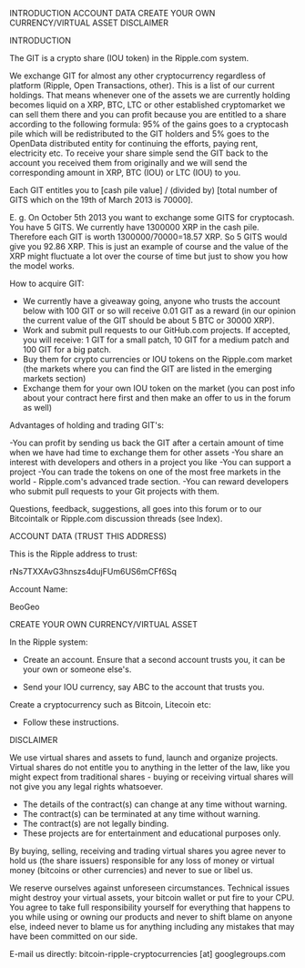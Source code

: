 INTRODUCTION
ACCOUNT DATA
CREATE YOUR OWN CURRENCY/VIRTUAL ASSET
DISCLAIMER

INTRODUCTION

The GIT is a crypto share (IOU token) in the Ripple.com system.

We exchange GIT for almost any other cryptocurrency regardless of platform (Ripple, Open Transactions, other). This is a list of our current holdings. That means whenever one of the assets we are currently holding becomes liquid on a XRP, BTC, LTC or other established cryptomarket we can sell them there and you can profit because you are entitled to a share according to the following formula: 95% of the gains goes to a cryptocash pile which will be redistributed to the GIT holders and 5% goes to the OpenData distributed entity for continuing the efforts, paying rent, electricity etc. To receive your share simple send the GIT back to the account you received them from originally and we will send the corresponding amount in XRP, BTC (IOU) or LTC (IOU) to you.

Each GIT entitles you to [cash pile value] / (divided by) [total number of GITS which on the 19th of March 2013 is 70000].

E. g. On October 5th 2013 you want to exchange some GITS for cryptocash. You have 5 GITS. We currently have 1300000 XRP in the cash pile. Therefore each GIT is worth 1300000/70000=18.57 XRP. So 5 GITS would give you 92.86 XRP. This is just an example of course and the value of the XRP might fluctuate a lot over the course of time but just to show you how the model works.

How to acquire GIT:

- We currently have a giveaway going, anyone who trusts the account below with 100 GIT or so will receive 0.01 GIT as a reward (in our opinion the current value of the GIT should be about 5 BTC or 30000 XRP).
- Work and submit pull requests to our GitHub.com projects. If accepted, you will receive: 1 GIT for a small patch, 10 GIT for a medium patch and 100 GIT for a big patch.
- Buy them for crypto currencies or IOU tokens on the Ripple.com market (the markets where you can find the GIT are listed in the emerging markets section)
- Exchange them for your own IOU token on the market (you can post info about your contract here first and then make an offer to us in the forum as well)

Advantages of holding and trading GIT's:

-You can profit by sending us back the GIT after a certain amount of time when we have had time to exchange them for other assets
-You share an interest with developers and others in a project you like
-You can support a project
-You can trade the tokens on one of the most free markets in the world - Ripple.com's advanced trade section.
-You can reward developers who submit pull requests to your Git projects with them.

Questions, feedback, suggestions, all goes into this forum or to our Bitcointalk or Ripple.com discussion threads (see Index).

ACCOUNT DATA (TRUST THIS ADDRESS)

This is the Ripple address to trust: 

rNs7TXXAvG3hnszs4dujFUm6US6mCFf6Sq

Account Name: 

BeoGeo

CREATE YOUR OWN CURRENCY/VIRTUAL ASSET

In the Ripple system:

- Create an account. Ensure that a second account trusts you, it can be your own or someone else's.

- Send your IOU currency, say ABC to the account that trusts you.

Create a cryptocurrency such as Bitcoin, Litecoin etc:

- Follow these instructions.


DISCLAIMER

We use virtual shares and assets to fund, launch and organize projects. Virtual shares do not entitle you to anything in the letter of the law, like you might expect from traditional shares - buying or receiving virtual shares will not give you any legal rights whatsoever.

- The details of the contract(s) can change at any time without warning.
- The contract(s) can be terminated at any time without warning.
- The contract(s) are not legally binding.
- These projects are for entertainment and educational purposes only.

By buying, selling, receiving and trading virtual shares you agree never to hold us (the share issuers) responsible for any loss of money or virtual money (bitcoins or other currencies) and never to sue or libel us.

We reserve ourselves against unforeseen circumstances. Technical issues might destroy your virtual assets, your bitcoin wallet or put fire to your CPU. You agree to take full responsibility yourself for everything that happens to you while using or owning our products and never to shift blame on anyone else, indeed never to blame us for anything including any mistakes that may have been committed on our side.

E-mail us directly: bitcoin-ripple-cryptocurrencies [at] googlegroups.com

